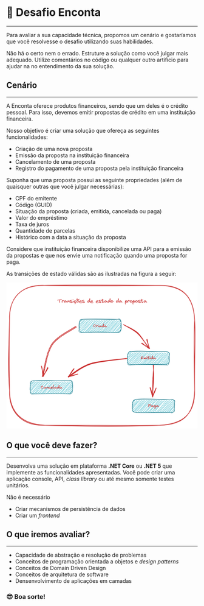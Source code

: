 # 🚀 Desafio Enconta

---

Para avaliar a sua capacidade técnica, propomos um cenário e 
gostaríamos que você resolvesse o desafio utilizando suas habilidades.

Não há o  certo nem o errado. Estruture a solução como você julgar mais adequado.
Utilize comentários no código ou qualquer outro artifício para ajudar na
no entendimento da sua solução.

## Cenário

---

A Enconta oferece produtos financeiros, sendo que um deles é o crédito pessoal.
Para isso, devemos emitir propostas de crédito em uma instituição financeira.

Nosso objetivo é criar uma solução que ofereça as seguintes funcionalidades:

* Criação de uma nova proposta
* Emissão da proposta na instituição financeira
* Cancelamento de uma proposta
* Registro do pagamento de uma proposta pela instituição financeira

Suponha que uma proposta possui as seguinte propriedades (além de quaisquer outras
que você julgar necessárias):

* CPF do emitente
* Código (GUID)
* Situação da proposta (criada, emitida, cancelada ou paga)
* Valor do empréstimo
* Taxa de juros
* Quantidade de parcelas
* Histórico com a data a situação da proposta

Considere que instituição financeira disponibilize uma API para a 
emissão da propostas e que nos envie uma notificação quando uma proposta
for paga.

As transições de estado válidas são as ilustradas na figura a seguir:

![img.png](StateTransitions.png)

## O que você deve fazer?

---

Desenvolva uma solução em plataforma **.NET Core** ou **.NET 5** que implemente as funcionalidades
apresentadas. Você pode criar uma aplicação console, API, _class library_ ou até mesmo somente
testes unitários.

Não é necessário 
* Criar mecanismos de persistência de dados
* Criar um _frontend_

## O que iremos avaliar?

---

* Capacidade de abstração e resolução de problemas
* Conceitos de programação orientada a objetos e _design patterns_
* Conceitos de Domain Driven Design
* Conceitos de arquitetura de software
* Densenvolvimento de aplicações em camadas

### 😎 Boa sorte!